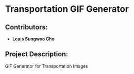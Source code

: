 # Transportation GIF Generator

## Contributors:
- **Louis Sungwoo Cho**

## Project Description:
GIF Generator for Transportation Images

